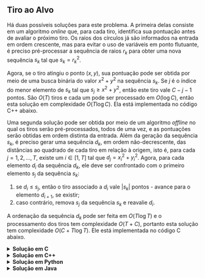 ## Tiro ao Alvo

Há duas possíveis soluções para este problema. A primeira delas consiste em um algoritmo _online_ que, para cada tiro, identifica sua pontuação antes de avaliar o próximo tiro. Os raios dos círculos já são informados na entrada em ordem crescente, mas para evitar o uso de variáveis em ponto flutuante, é preciso pré-processar a sequência de raios $r_k$ para obter uma nova sequência $s_k$ tal que $s_k = r_k^2$. 

Agora, se o tiro atingiu o ponto $(x, y)$, sua pontuação pode ser obtida por meio de uma busca binária do valor $x^2 + y^2$ na sequência $s_k$. Se $j$ é o índice do menor elemento de $s_k$ tal que $s_j \geq x^2 + y^2$, então este tiro vale $C - j - 1$ pontos. São $O(T)$ tiros e cada um pode ser processado em $O(\log C)$, então esta solução em complexidade $O(T\log C)$. Ela está implementada no código C++ abaixo.

Uma segunda solução pode ser obtida por meio de um algoritmo _offline_ no qual os tiros serão pré-processados, todos de uma vez, e as pontuações serão obtidas em ordem distinta da entrada. Além da geração da sequência $s_k$, é preciso gerar uma sequência $d_k$, em ordem não-decrescente, das distâncias ao quadrado de cada tiro em relação à origem, isto é, para cada $j = 1, 2, \ldots, T$, existe um $i\in [1, T]$ tal que
$d_j = x_i^2 + y_i^2$. Agora, para cada elemento $d_i$ da sequência $d_k$, ele deve ser confrontado com o primeiro elemento $s_j$ da sequência $s_k$:

1. se $d_i \leq s_j$, então o tiro associado a $d_i$ vale $|s_k|$ pontos - avance para o elemento $d_{i + 1}$, se existir;
2. caso contrário, remova $s_j$ da sequência $s_k$ e reavalie $d_i$.

A ordenação da sequência $d_k$ pode ser feita em $O(T\log T)$ e o processamento dos tiros tem complexidade $O(T + C)$, portanto esta solução tem complexidade $O(C + T\log T)$. Ele está implementada no código C abaixo.

<details>
    <summary><b>Solução em C</b></summary>

```c
#include <stdio.h>
#include <stdlib.h>

int compare(const void* a, const void* b)
{
    const long long *x = (const long long *) a, *y = (const long long *) b;

    if (*x < *y)
        return -1;
    else if (*x > *y)
        return 1;
    else
        return 0;
}

int main()
{
    int C, T;
    scanf("%d %d", &C, &T);

    long long rs[C];

    for (int i = 0; i < C; ++i)
    {
        long long r;
        scanf("%lld", &r);

        rs[i] = r*r;
    }

    long long ds[T];

    for (int i = 0; i < T; ++i)
    {
        long long x, y;
        scanf("%lld %lld", &x, &y);

        ds[i] = x*x + y*y;
    }

    qsort(ds, T, sizeof(long long), compare);

    long long ans = 0;
    int j = 0;

    for (int i = 0; i < T; ++i)
    {
        while (j < C && rs[j] < ds[i])
            ++j;
        
        ans += (C - j);
    }

    printf("%lld\n", ans);

    return 0;
}
```
</details>


<details>
    <summary><b>Solução em C++</b></summary>

```cpp
#include <bits/stdc++.h>

using namespace std;
using ll = long long;
using ii = pair<ll, ll>;

auto solve(int C, const vector<ll>& rs, const vector<ii>& ts)
{
    ll ans = 0;

    for (auto [x, y] : ts)
    {
        auto it = lower_bound(rs.begin(), rs.end(), x*x + y*y);
        ans += C - (it - rs.begin());
    }

    return ans;
}

int main()
{
    ios::sync_with_stdio(false);

    int C, T;
    cin >> C >> T;

    vector<ll> rs(C);

    for (auto& r : rs)
    {
        cin >> r;
        r *= r;
    }

    vector<ii> ts(T);

    for (auto& [x, y] : ts)
        cin >> x >> y;

    cout << solve(C, rs, ts) << '\n';

    return 0;
}
```
</details>


<details>
    <summary><b>Solução em Python</b></summary>

```Python
C, T = map(int, input().split())

rs = []

for _ in range(C):
    rs.append(int(input()))

rs = [x**2 for x in rs[::-1]]
ts = []

for _ in range(T):
    x, y = map(int, input().split())
    ts.append(x**2 + y**2)

ans = 0

for t in sorted(ts):
    while rs and rs[-1] < t:
        rs.pop()

    ans += len(rs)

print(ans)
```
</details>


<details>
    <summary><b>Solução em Java</b></summary>

```java
import java.util.Arrays;
import java.util.Scanner;

public class Main {
    public static void main(String[] args) {
        Scanner scanner = new Scanner(System.in);

        int C = scanner.nextInt();
        int T = scanner.nextInt();

        long[] rs = new long[C];

        for (int i = 0; i < C; ++i) {
            long r = scanner.nextLong();
            rs[i] = r*r;
        }

        long[] ts = new long[T];

        for (int i = 0; i < T; ++i) {
            long x = scanner.nextLong();
            long y = scanner.nextLong();
            ts[i] = x*x + y*y;
        }

        Arrays.sort(ts);
        long ans = 0;
        int j = 0;

        for (int i = 0; i < T; ++i) {
            while (j < C && rs[j] < ts[i])
                j += 1;

            ans += C - j;
        }

        System.out.println(ans);
    }
}
```
</details>
